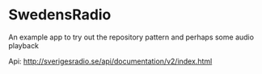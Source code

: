# SwedensRadio
An example app to try out the repository pattern and perhaps some audio playback

Api:
http://sverigesradio.se/api/documentation/v2/index.html
